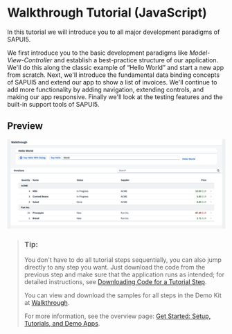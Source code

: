 <!-- loio3da5f4be63264db99f2e5b04c5e853db -->

# Walkthrough Tutorial \(JavaScript\)

In this tutorial we will introduce you to all major development paradigms of SAPUI5.

We first introduce you to the basic development paradigms like *Model-View-Controller* and establish a best-practice structure of our application. We'll do this along the classic example of “Hello World” and start a new app from scratch. Next, we'll introduce the fundamental data binding concepts of SAPUI5 and extend our app to show a list of invoices. We'll continue to add more functionality by adding navigation, extending controls, and making our app responsive. Finally we'll look at the testing features and the built-in support tools of SAPUI5.



## Preview

![Preview of the UI5 application that is going to be built in this tutorial. Contains a Hello World header with buttons and a text input. The lower part shows list of invoices with details, grouped by vendor names.](images/UI5_Walkthrough_Step_38_fb12cea.png)



> ### Tip:  
> You don't have to do all tutorial steps sequentially, you can also jump directly to any step you want. Just download the code from the previous step and make sure that the application runs as intended; for detailed instructions, see [Downloading Code for a Tutorial Step](get-started-setup-tutorials-and-demo-apps-8b49fc1.md#loio8b49fc198bf04b2d9800fc37fecbb218__tutorials_download).
> 
> You can view and download the samples for all steps in the Demo Kit at [Walkthrough](https://ui5.sap.com/#/entity/sap.m.tutorial.walkthrough).
> 
> For more information, see the overview page: [Get Started: Setup, Tutorials, and Demo Apps](get-started-setup-tutorials-and-demo-apps-8b49fc1.md).

